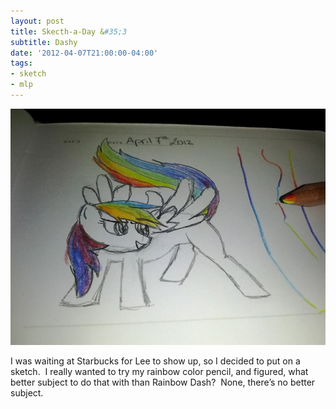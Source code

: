 ```yaml
---
layout: post
title: Skecth-a-Day &#35;3
subtitle: Dashy
date: '2012-04-07T21:00:00-04:00'
tags:
- sketch
- mlp
---
```

![](/images/sketches/sad3-dashy.jpg)

I was waiting at Starbucks for Lee to show up, so I decided to put on a sketch.  I really wanted to try my rainbow color pencil, and figured, what better subject to do that with than Rainbow Dash?  None, there’s no better subject.
